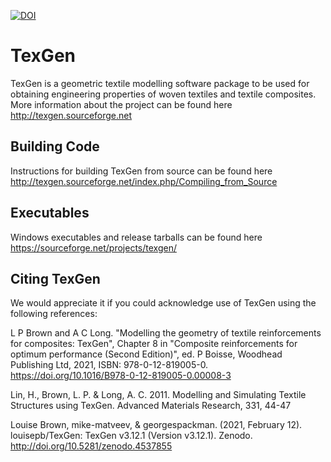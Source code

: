 

[![DOI](https://zenodo.org/badge/DOI/10.5281/zenodo.4537855.svg)](https://doi.org/10.5281/zenodo.4537855)



# TexGen
TexGen is a geometric textile modelling software package to be used for obtaining engineering properties of woven textiles and textile composites. More information about the project can be found here http://texgen.sourceforge.net

## Building Code
Instructions for building TexGen from source can be found here http://texgen.sourceforge.net/index.php/Compiling_from_Source

## Executables
Windows executables and release tarballs can be found here https://sourceforge.net/projects/texgen/

## Citing TexGen
We would appreciate it if you could acknowledge use of TexGen using the following references:

L P Brown and A C Long. "Modelling the geometry of textile reinforcements for composites: TexGen", Chapter 8 in "Composite reinforcements for optimum performance (Second Edition)", ed. P Boisse, Woodhead Publishing Ltd, 2021, ISBN: 978-0-12-819005-0. https://doi.org/10.1016/B978-0-12-819005-0.00008-3

Lin, H., Brown, L. P. & Long, A. C. 2011. Modelling and Simulating Textile Structures using TexGen. Advanced Materials Research, 331, 44-47

Louise Brown, mike-matveev, & georgespackman. (2021, February 12). louisepb/TexGen: TexGen v3.12.1 (Version v3.12.1). Zenodo. http://doi.org/10.5281/zenodo.4537855
